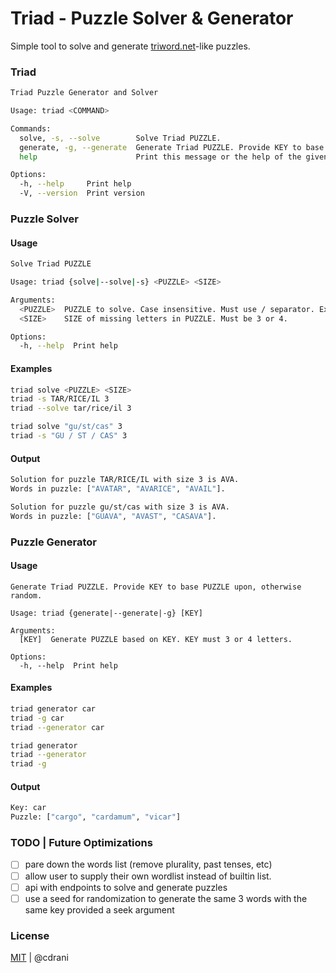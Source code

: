 # Triad - Puzzle Solver & Generator

Simple tool to solve and generate [triword.net](https://triword.net)-like puzzles.

### Triad

```sh
Triad Puzzle Generator and Solver

Usage: triad <COMMAND>

Commands:
  solve, -s, --solve        Solve Triad PUZZLE.
  generate, -g, --generate  Generate Triad PUZZLE. Provide KEY to base PUZZLE upon, otherwise random.
  help                      Print this message or the help of the given subcommand(s)

Options:
  -h, --help     Print help
  -V, --version  Print version
```

### Puzzle Solver

#### Usage

```sh
Solve Triad PUZZLE

Usage: triad {solve|--solve|-s} <PUZZLE> <SIZE>

Arguments:
  <PUZZLE>  PUZZLE to solve. Case insensitive. Must use / separator. Ex. TAR/RICE/IL
  <SIZE>    SIZE of missing letters in PUZZLE. Must be 3 or 4.

Options:
  -h, --help  Print help
```

#### Examples

```sh
triad solve <PUZZLE> <SIZE>
triad -s TAR/RICE/IL 3
triad --solve tar/rice/il 3

triad solve "gu/st/cas" 3
triad -s "GU / ST / CAS" 3
```

#### Output

```sh
Solution for puzzle TAR/RICE/IL with size 3 is AVA.
Words in puzzle: ["AVATAR", "AVARICE", "AVAIL"].

Solution for puzzle gu/st/cas with size 3 is AVA.
Words in puzzle: ["GUAVA", "AVAST", "CASAVA"].
```

### Puzzle Generator

#### Usage

```
Generate Triad PUZZLE. Provide KEY to base PUZZLE upon, otherwise random.

Usage: triad {generate|--generate|-g} [KEY]

Arguments:
  [KEY]  Generate PUZZLE based on KEY. KEY must 3 or 4 letters.

Options:
  -h, --help  Print help
```

#### Examples

```sh
triad generator car
triad -g car
triad --generator car

triad generator
triad --generator
triad -g
```

#### Output

```sh
Key: car
Puzzle: ["cargo", "cardamum", "vicar"]
```

### TODO | Future Optimizations

- [ ] pare down the words list (remove plurality, past tenses, etc)
- [ ] allow user to supply their own wordlist instead of builtin list.
- [ ] api with endpoints to solve and generate puzzles
- [ ] use a seed for randomization to generate the same 3 words with the same key provided a seek argument

### License

[MIT](LICENSE) | @cdrani
